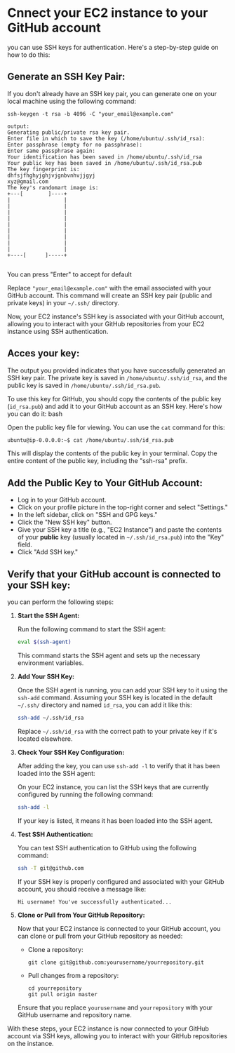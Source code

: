 # Cnnect your EC2 instance to your GitHub account
you can use SSH keys for authentication. Here's a step-by-step guide on how to do this:

## **Generate an SSH Key Pair:**

   If you don't already have an SSH key pair, you can generate one on your local machine using the following command:

   ```shell
   ssh-keygen -t rsa -b 4096 -C "your_email@example.com"

   output:
   Generating public/private rsa key pair.
   Enter file in which to save the key (/home/ubuntu/.ssh/id_rsa): 
   Enter passphrase (empty for no passphrase): 
   Enter same passphrase again: 
   Your identification has been saved in /home/ubuntu/.ssh/id_rsa
   Your public key has been saved in /home/ubuntu/.ssh/id_rsa.pub
   The key fingerprint is:
   dhfsjfhghyjghjvjgnbvnhvjjgyj
   xyz@gmail.com
   The key's randomart image is:
   +---[        ]----+
   |                 |
   |                 |
   |                 |
   |                 |
   |                 |
   |                 |
   |                 |
   |                 |
   |                 |
   +----[      ]-----+


   ```
   You can press "Enter" to accept for default

   Replace `"your_email@example.com"` with the email associated with your GitHub account. This command will create an SSH key pair (public and private keys) in your `~/.ssh/` directory.

   Now, your EC2 instance's SSH key is associated with your GitHub account, allowing you to interact with your GitHub repositories from your EC2 instance using SSH authentication.



## **Acces your key**: 
The output you provided indicates that you have successfully generated an SSH key pair. The private key is saved in `/home/ubuntu/.ssh/id_rsa`, and the public key is saved in `/home/ubuntu/.ssh/id_rsa.pub`.

To use this key for GitHub, you should copy the contents of the public key (`id_rsa.pub`) and add it to your GitHub account as an SSH key. Here's how you can do it:
    bash   

Open the public key file for viewing. You can use the `cat` command for this:
  

```bash
ubuntu@ip-0.0.0.0:~$ cat /home/ubuntu/.ssh/id_rsa.pub
```

        
This will display the contents of the public key in your terminal. Copy the entire content of the public key, including the "ssh-rsa" prefix.




## **Add the Public Key to Your GitHub Account:**

   - Log in to your GitHub account.
   - Click on your profile picture in the top-right corner and select "Settings."
   - In the left sidebar, click on "SSH and GPG keys."
   - Click the "New SSH key" button.
   - Give your SSH key a title (e.g., "EC2 Instance") and paste the contents of your **public** key (usually located in `~/.ssh/id_rsa.pub`) into the "Key" field.
   - Click "Add SSH key."


## Verify that your GitHub account is connected to your SSH key:
you can perform the following steps:


1. **Start the SSH Agent:**

   Run the following command to start the SSH agent:

   ```bash
   eval $(ssh-agent)
   ```

   This command starts the SSH agent and sets up the necessary environment variables.

2. **Add Your SSH Key:**

   Once the SSH agent is running, you can add your SSH key to it using the `ssh-add` command. Assuming your SSH key is located in the default `~/.ssh/` directory and named `id_rsa`, you can add it like this:

   ```bash
   ssh-add ~/.ssh/id_rsa
   ```

   Replace `~/.ssh/id_rsa` with the correct path to your private key if it's located elsewhere.


3. **Check Your SSH Key Configuration:**

   After adding the key, you can use `ssh-add -l` to verify that it has been loaded into the SSH agent:

   On your EC2 instance, you can list the SSH keys that are currently configured by running the following command:

   ```bash
   ssh-add -l
   ```

   If your key is listed, it means it has been loaded into the SSH agent.

5. **Test SSH Authentication:**

   You can test SSH authentication to GitHub using the following command:

   ```bash
   ssh -T git@github.com
   ```

   If your SSH key is properly configured and associated with your GitHub account, you should receive a message like:

   ```
   Hi username! You've successfully authenticated...
   ```


6. **Clone or Pull from Your GitHub Repository:**

   Now that your EC2 instance is connected to your GitHub account, you can clone or pull from your GitHub repository as needed:

   - Clone a repository:

     ```shell
     git clone git@github.com:yourusername/yourrepository.git
     ```

   - Pull changes from a repository:

     ```shell
     cd yourrepository
     git pull origin master
     ```

   Ensure that you replace `yourusername` and `yourrepository` with your GitHub username and repository name.

With these steps, your EC2 instance is now connected to your GitHub account via SSH keys, allowing you to interact with your GitHub repositories on the instance.